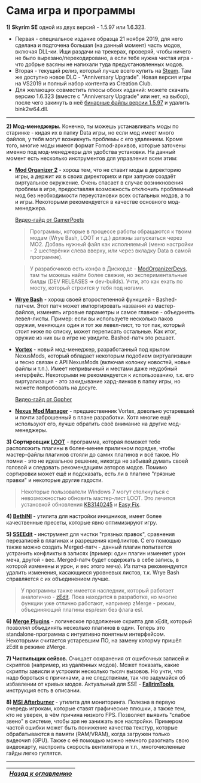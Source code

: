 # Сама игра и программы

**1) Skyrim SE** одной из двух версий - 1.5.97 или 1.6.323.
+ Первая - специальное издание образца 21 ноября 2019, для него сделана и подточена большая (на данный момент) часть модов, включая DLL-ки. Ищи раздачи на трекерах, проверяй, чтобы ничего не было вырезано/перекодировано, а если тебе нужна чистая игра - что добрые васяны не напихали туда предустановленных модов.
+ Вторая - текущий релиз, который лучше всего купить на [Steam](http://store.steampowered.com/app/489830). Там же доступно новое DLC - "Anniversary Upgrade". Новая версия игры на VS2019 и полный набор контента из Creation Club.
+ Для желающих совместить плюсы обоих изданий: можете скачать версию 1.6.323 (вместе с "Anniversary Upgrade" или нет, на выбор), после чего закинуть в неё [бинарные файлы версии 1.5.97](https://mega.nz/file/rhpixBAL#SyiSp9rFKgTP73oDMf56-SNt6g3EXE15vPvHXioFGe8) и удалить bink2w64.dll.

------

**2) Мод-менеджеры.** Конечно, ты можешь устанавливать моды по старинке - кидая их в папку Data игры, но если мод имеет много файлов, у тебя могут возникнуть проблемы с его удалением. Кроме того, многие моды имеют формат Fomod-архивов, которые заточены именно под мод-менеджеры для удобства установки. На данный момент есть несколько инструментов для управления всем этим:

+ [**Mod Organizer 2**](https://www.nexusmods.com/skyrimspecialedition/mods/6194) - хорош тем, что не ставит моды в директорию игры, а держит их в своих директориях и при запуске создаёт виртуальное окружение. Очень спасает в случае возникновения проблем в игре, предоставляя возможность отключить проблемный мод без необходимости переустановки всех остальных модов, а то и игры. Некоторыми рекомендуется в качестве основного мод-менеджера.

    [Видео-гайд от GamerPoets](https://www.youtube.com/watch?v=DG3eqyNOByw&list=PLlN8weLk86Xh3ue76x2ibqtmMramwQmHB)

    > Программы, которые в процессе работы обращаются к твоим модам (Wrye Bash, LOOT и т.д.) должны запускаться через МО2. Добавь нужный файл как исполняемый (меню настройки - 2 шестерёнки слева вверху, или через вкладку Data в самой программе).

    > У разрабочиков есть конфа в Дискорде - [ModOrganizerDevs](https://discord.gg/6GKR9jZ), там ты можешь найти более свежие, но экспериментальные билды (DEV RELEASES ➔ dev-builds). Учти, это как ехать по мосту, который строится у тебя под ногами.

+ [**Wrye Bash**](https://www.nexusmods.com/skyrimspecialedition/mods/6837) - хорош своей второстепенной функцией - Bashed-патчем. Этот патч может импортировать названия из мастер-файлов, изменять игровые параметры и самое главное - объединять левел-листы. Пример: если вы используете несколько паков оружия, меняющих один и тот же левел-лист, то тот пак, который стоит ниже по списку, может переписать остальные. Как итог, оружие из них вы в игре не увидите. Bashed-патч это решает.

+ [**Vortex**](https://www.nexusmods.com/site/mods/1) - новый мод-менеджер, разработанный под крылом NexusMods, который обладает некоторым подобием виртуализации и тесно связан с API NexusMods (включая колонку новостей, новые файлы и т.п.). Имеет непривычный и местами даже неудобный интерфейс. Некоторыми не рекомендуется к использованию, т.к. его виртуализация - это закидывание хард-линков в папку игры, но можете попробовать на досуге.

    [Видео-гайд от Gopher](https://www.youtube.com/watch?v=3kbOteChLJE&list=PLE7DlYarj-DfYgxma5znKGYEqAHDU_WU-)

+ [**Nexus Mod Manager**](https://www.nexusmods.com/site/mods/305) - предшественник Vortex, довольно устаревший и почти заброшенный в плане разработки. Хотя многие ещё используют его, лучше обратить своё внимание на другие мод-менеджеры.

**3) Сортировщик [LOOT](https://loot.github.io)** - программа, которая поможет тебе расположить плагины в более-менее приличном порядке, чтобы мастер-файлы плагинов стояли до самих плагинов и всё такое. Но помни - это не идеальное решение, никогда не забывай думать своей головой и следовать рекомендациям авторов модов. Помимо сортировки может ещё и подсказать, есть ли в плагине "грязные правки" и некоторые другие гадости.

> Некоторые пользователи Windows 7 могут столкнуться с невозможностью обновить мастер-лист LOOT. Это лечится установкой обновления [KB3140245](https://www.catalog.update.microsoft.com/search.aspx?q=kb3140245) и [Easy Fix](https://support.microsoft.com/en-us/topic/update-to-enable-tls-1-1-and-tls-1-2-as-default-secure-protocols-in-winhttp-in-windows-c4bd73d2-31d7-761e-0178-11268bb10392).

**4) [BethINI](https://www.nexusmods.com/skyrimspecialedition/mods/4875)** - утилита для настройки инишников, имеет более качественные пресеты, которые явно оптимизируют игру.

**5) [SSEEdit](https://www.nexusmods.com/skyrimspecialedition/mods/164)** - инструмент для чистки "грязных правок", сравнения перезаписей в плагинах и разрешения конфликтов. С его помощью также можно создать Merged-патч - данный плагин попытается устранить конфликты в записях (пример: один плагин изменяет урон меча, другой - вес. Merged-патч будет содержать в себе запись, в которой изменены и урон, и вес этого меча). Из патча рекомендуется удалить изменения, касающиеся уровневых листов, т.к. Wrye Bash справляется с их объединением лучше.

> У программы также имеется наследник, который работает аналогично - [zEdit](https://github.com/matortheeternal/zedit/releases). Пока находится в разработке, но многие функции уже отлично работают, например zMerge - режим, объединяющий плагины esp/esm без флага esl.

**6) [Merge Plugins](https://www.nexusmods.com/skyrim/mods/69905)** - логическое продолжение скрипта для xEdit, который позволял объединять несколько плагинов в один. Теперь это standalone-программа с интуитивно понятным интерфейсом. Некоторыми считается устаревшим ПО, на замену которму пришёл zEdit в режиме zMerge.

**7) Чистильщик сейвов.** Очищает сохранения от ошибочных записей и скриптов (например, из удалённых модов). Может показать, какие скрипты зависли и устроили несколько тысяч вызовов. Но учти, что надо бороться с причинами, а не следствиями, так что задумайся об избавлении от кривых модов. Актуальный для SSE - [**FallrimTools**](https://www.nexusmods.com/skyrimspecialedition/mods/5031), инструкция есть в описании.

**8) [MSI Afterburner](https://www.msi.com/page/Afterburner)** - утилита для мониторинга. Полезна в первую очередь игрокам, которые ставят графические плюшки, а также тем, кто не уверен, в чём причина низкого FPS. Позволяет выявить "слабое звено" в системе, чтобы зря не занижать все настройки. Примером частой ошибки может быть понижение качества текстур, которые обрабатываются в памяти (RAM/VRAM), когда загружен только видеочип (GPU). Также с её помощью можно немного разогнать свою видеокарту, настроить скорость вентилятора и т.п., многочисленные гайды легко гуглятся.

------

|[*Назад к оглавлению*](../01_Оглавление.md)|
|:---:|
